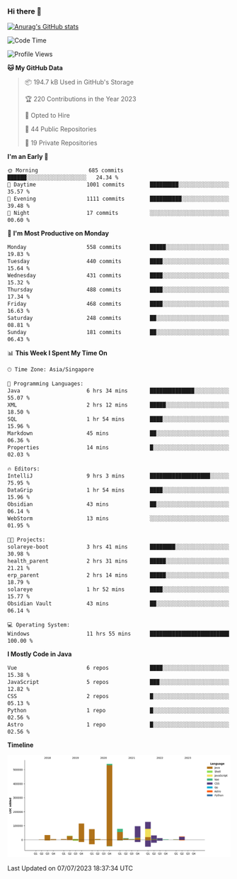 ### Hi there 👋

[![Anurag's GitHub stats](https://github-readme-stats.vercel.app/api?username=xiumu2017&show_icons=true&theme=radical)](https://github.com/anuraghazra/github-readme-stats)

<!--
**xiumu2017/xiumu2017** is a ✨ _special_ ✨ repository because its `README.md` (this file) appears on your GitHub profile.

Here are some ideas to get you started:

- 🔭 I’m currently working on ...
- 🌱 I’m currently learning ...
- 👯 I’m looking to collaborate on ...
- 🤔 I’m looking for help with ...
- 💬 Ask me about ...
- 📫 How to reach me: ...
- 😄 Pronouns: ...
- ⚡ Fun fact: ...
-->

<!--START_SECTION:waka-->
![Code Time](http://img.shields.io/badge/Code%20Time-1%2C565%20hrs%2031%20mins-blue)

![Profile Views](http://img.shields.io/badge/Profile%20Views-4-blue)

**🐱 My GitHub Data** 

> 📦 194.7 kB Used in GitHub's Storage 
 > 
> 🏆 220 Contributions in the Year 2023
 > 
> 💼 Opted to Hire
 > 
> 📜 44 Public Repositories 
 > 
> 🔑 19 Private Repositories 
 > 
**I'm an Early 🐤** 

```text
🌞 Morning                685 commits         ██████░░░░░░░░░░░░░░░░░░░   24.34 % 
🌆 Daytime                1001 commits        █████████░░░░░░░░░░░░░░░░   35.57 % 
🌃 Evening                1111 commits        ██████████░░░░░░░░░░░░░░░   39.48 % 
🌙 Night                  17 commits          ░░░░░░░░░░░░░░░░░░░░░░░░░   00.60 % 
```
📅 **I'm Most Productive on Monday** 

```text
Monday                   558 commits         █████░░░░░░░░░░░░░░░░░░░░   19.83 % 
Tuesday                  440 commits         ████░░░░░░░░░░░░░░░░░░░░░   15.64 % 
Wednesday                431 commits         ████░░░░░░░░░░░░░░░░░░░░░   15.32 % 
Thursday                 488 commits         ████░░░░░░░░░░░░░░░░░░░░░   17.34 % 
Friday                   468 commits         ████░░░░░░░░░░░░░░░░░░░░░   16.63 % 
Saturday                 248 commits         ██░░░░░░░░░░░░░░░░░░░░░░░   08.81 % 
Sunday                   181 commits         ██░░░░░░░░░░░░░░░░░░░░░░░   06.43 % 
```


📊 **This Week I Spent My Time On** 

```text
🕑︎ Time Zone: Asia/Singapore

💬 Programming Languages: 
Java                     6 hrs 34 mins       ██████████████░░░░░░░░░░░   55.07 % 
XML                      2 hrs 12 mins       █████░░░░░░░░░░░░░░░░░░░░   18.50 % 
SQL                      1 hr 54 mins        ████░░░░░░░░░░░░░░░░░░░░░   15.96 % 
Markdown                 45 mins             ██░░░░░░░░░░░░░░░░░░░░░░░   06.36 % 
Properties               14 mins             █░░░░░░░░░░░░░░░░░░░░░░░░   02.03 % 

🔥 Editors: 
IntelliJ                 9 hrs 3 mins        ███████████████████░░░░░░   75.95 % 
DataGrip                 1 hr 54 mins        ████░░░░░░░░░░░░░░░░░░░░░   15.96 % 
Obsidian                 43 mins             ██░░░░░░░░░░░░░░░░░░░░░░░   06.14 % 
WebStorm                 13 mins             ░░░░░░░░░░░░░░░░░░░░░░░░░   01.95 % 

🐱‍💻 Projects: 
solareye-boot            3 hrs 41 mins       ████████░░░░░░░░░░░░░░░░░   30.98 % 
health_parent            2 hrs 31 mins       █████░░░░░░░░░░░░░░░░░░░░   21.21 % 
erp_parent               2 hrs 14 mins       █████░░░░░░░░░░░░░░░░░░░░   18.79 % 
solareye                 1 hr 52 mins        ████░░░░░░░░░░░░░░░░░░░░░   15.77 % 
Obsidian Vault           43 mins             ██░░░░░░░░░░░░░░░░░░░░░░░   06.14 % 

💻 Operating System: 
Windows                  11 hrs 55 mins      █████████████████████████   100.00 % 
```

**I Mostly Code in Java** 

```text
Vue                      6 repos             ████░░░░░░░░░░░░░░░░░░░░░   15.38 % 
JavaScript               5 repos             ███░░░░░░░░░░░░░░░░░░░░░░   12.82 % 
CSS                      2 repos             █░░░░░░░░░░░░░░░░░░░░░░░░   05.13 % 
Python                   1 repo              █░░░░░░░░░░░░░░░░░░░░░░░░   02.56 % 
Astro                    1 repo              █░░░░░░░░░░░░░░░░░░░░░░░░   02.56 % 
```



**Timeline**

![Lines of Code chart](https://raw.githubusercontent.com/xiumu2017/xiumu2017/main/assets/bar_graph.png)


 Last Updated on 07/07/2023 18:37:34 UTC
<!--END_SECTION:waka-->
